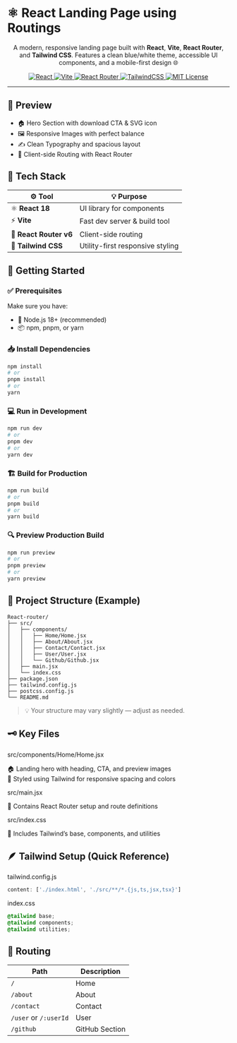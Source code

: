 # ⚛️ React Landing Page using Routings
<p align="center">
  A modern, responsive landing page built with <b>React</b>, <b>Vite</b>, <b>React Router</b>, and <b>Tailwind CSS</b>.
  Features a clean blue/white theme, accessible UI components, and a mobile-first design 🌐
</p>

<p align="center">
  <!-- Badges -->
  <a href="https://react.dev" target="_blank">
    <img src="https://img.shields.io/badge/React-18+-61DAFB?logo=react&logoColor=white" alt="React" />
  </a>
  <a href="https://vitejs.dev" target="_blank">
    <img src="https://img.shields.io/badge/Vite-4+-646CFF?logo=vite&logoColor=white" alt="Vite" />
  </a>
  <a href="https://reactrouter.com" target="_blank">
    <img src="https://img.shields.io/badge/React%20Router-v6-CA4245?logo=reactrouter&logoColor=white" alt="React Router" />
  </a>
  <a href="https://tailwindcss.com" target="_blank">
    <img src="https://img.shields.io/badge/TailwindCSS-3+-38B2AC?logo=tailwindcss&logoColor=white" alt="TailwindCSS" />
  </a>
  <a href="https://opensource.org/licenses/MIT" target="_blank">
    <img src="https://img.shields.io/badge/License-MIT-green.svg" alt="MIT License" />
  </a>
</p>

<hr>


## 🌟 Preview
- 🏠 Hero Section with download CTA & SVG icon
- 🖼️ Responsive Images with perfect balance
- ✍️ Clean Typography and spacious layout
- 🔁 Client-side Routing with React Router

## 🧠 Tech Stack
| ⚙️ Tool                | 💡 Purpose                       |
| ---------------------- | -------------------------------- |
| ⚛️ **React 18**        | UI library for components        |
| ⚡ **Vite**             | Fast dev server & build tool     |
| 🧭 **React Router v6** | Client-side routing              |
| 🎨 **Tailwind CSS**    | Utility-first responsive styling |

## 🚀 Getting Started

 ### ✅ Prerequisites
Make sure you have:
- 🧩 Node.js 18+ (recommended)
- 📦 npm, pnpm, or yarn

### 📥 Install Dependencies
```bash
npm install
# or
pnpm install
# or
yarn
```
### 💻 Run in Development
```bash
npm run dev
# or
pnpm dev
# or
yarn dev
```
### 🏗️ Build for Production
```bash
npm run build
# or
pnpm build
# or
yarn build
```
### 🔍 Preview Production Build
```bash
npm run preview
# or
pnpm preview
# or
yarn preview
```
## 📁 Project Structure (Example)
```pgsql
React-router/
├── src/
│   ├── components/
│   │   ├── Home/Home.jsx
│   │   ├── About/About.jsx
│   │   ├── Contact/Contact.jsx
│   │   ├── User/User.jsx
│   │   └── Github/Github.jsx
│   ├── main.jsx
│   └── index.css
├── package.json
├── tailwind.config.js
├── postcss.config.js
└── README.md
```
> 💡 Your structure may vary slightly — adjust as needed.

## 🗝️ Key Files
src/components/Home/Home.jsx

🏠 Landing hero with heading, CTA, and preview images<br>
🎨 Styled using Tailwind for responsive spacing and colors

src/main.jsx

🧭 Contains React Router setup and route definitions

src/index.css

🎨 Includes Tailwind’s base, components, and utilities

## 🪶 Tailwind Setup (Quick Reference)

tailwind.config.js
```js
content: ['./index.html', './src/**/*.{js,ts,jsx,tsx}']
```
index.css
```css
@tailwind base;
@tailwind components;
@tailwind utilities;
```

## 🧭 Routing
| Path                  | Description    |
| --------------------- | -------------- |
| `/`                   | Home           |
| `/about`              | About          |
| `/contact`            | Contact        |
| `/user` or `/:userId` | User           |
| `/github`             | GitHub Section |
